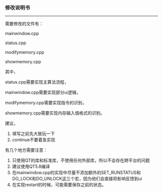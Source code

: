 ### 修改说明书

------

需要修改的文件有：

mainwindow.cpp

status.cpp

modifymemory.cpp

showmemory.cpp

其中，

status.cpp需要实现主算法流程，

mainwindow.cpp需要实现部分ui逻辑，

modifymemory.cpp需要实现指令的识别，

showmemory.cpp需要实现内存输入值格式的识别。

建议，

1. 填写之前先大致玩一下
2. continue不要着急实现

有几个地方需要注意：

1. 只使用QT的库和标准库，不使用任何外部库，所以不会存在跨平台的问题
2. 建议使用QT5.8编译
3. 在mainwindow.cpp的实现中尽量不添加额外的SET_RUNSTATUS和DO_LOCK和DO_UNLOCK这三个宏，因为他们会直接将影响反馈到ui
4. 在实现restart的时候，可能需要保存之前的状态。